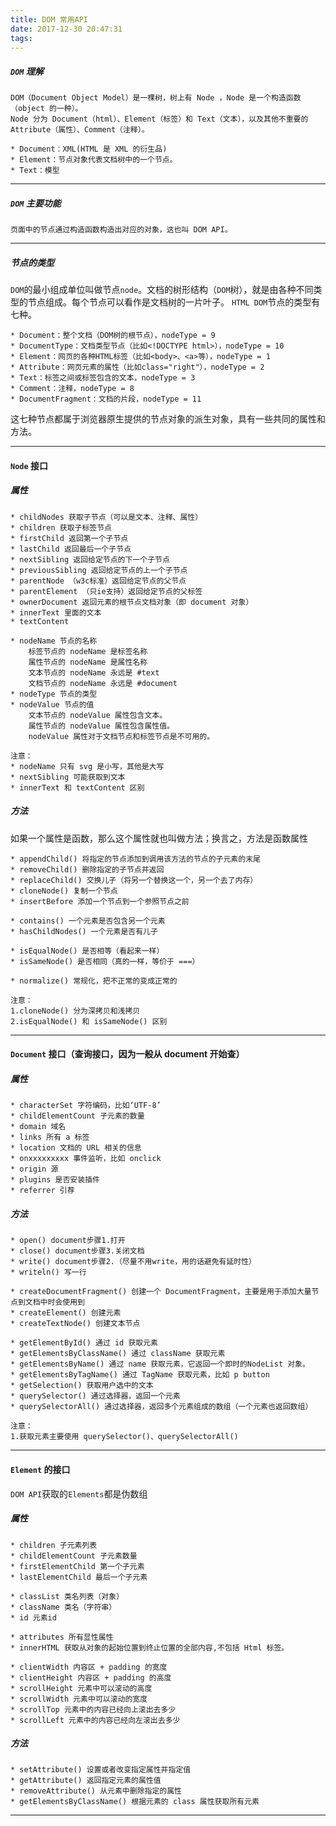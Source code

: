 ```yaml
---
title: DOM 常用API
date: 2017-12-30 20:47:31
tags:
---
```


##### `DOM` 理解
	DOM（Document Object Model）是一棵树，树上有 Node ，Node 是一个构造函数（object 的一种）。
	Node 分为 Document（html）、Element（标签）和 Text（文本），以及其他不重要的 Attribute（属性）、Comment（注释）。
	
	* Document：XML(HTML 是 XML 的衍生品)
	* Element：节点对象代表文档树中的一个节点。
	* Text：模型

------

##### `DOM` 主要功能
	页面中的节点通过构造函数构造出对应的对象，这也叫 DOM API。￼
	
------	
	
##### 节点的类型
`DOM`的最小组成单位叫做节点`node`。文档的树形结构（`DOM`树），就是由各种不同类型的节点组成。每个节点可以看作是文档树的一片叶子。
`HTML DOM`节点的类型有七种。

	* Document：整个文档（DOM树的根节点），nodeType = 9
	* DocumentType：文档类型节点（比如<!DOCTYPE html>），nodeType = 10
	* Element：网页的各种HTML标签（比如<body>、<a>等），nodeType = 1
	* Attribute：网页元素的属性（比如class="right"），nodeType = 2
	* Text：标签之间或标签包含的文本，nodeType = 3
	* Comment：注释，nodeType = 8
	* DocumentFragment：文档的片段，nodeType = 11

这七种节点都属于浏览器原生提供的节点对象的派生对象，具有一些共同的属性和方法。

------

#### `Node` 接口
##### 属性

	* childNodes 获取子节点（可以是文本、注释、属性） 
	* children 获取子标签节点 
	* firstChild 返回第一个子节点
	* lastChild 返回最后一个子节点     
	* nextSibling 返回给定节点的下一个子节点 
	* previousSibling 返回给定节点的上一个子节点 
	* parentNode （w3c标准）返回给定节点的父节点
	* parentElement （只ie支持）返回给定节点的父标签
	* ownerDocument 返回元素的根节点文档对象（即 document 对象）
	* innerText 里面的文本
	* textContent 
	 
	* nodeName 节点的名称
		标签节点的 nodeName 是标签名称
		属性节点的 nodeName 是属性名称
		文本节点的 nodeName 永远是 #text
		文档节点的 nodeName 永远是 #document
	* nodeType 节点的类型     
	* nodeValue 节点的值
		文本节点的 nodeValue 属性包含文本。
		属性节点的 nodeValue 属性包含属性值。
		nodeValue 属性对于文档节点和标签节点是不可用的。
		
	注意：
	* nodeName 只有 svg 是小写，其他是大写
	* nextSibling 可能获取到文本
	* innerText 和 textContent 区别 	

##### 方法
如果一个属性是函数，那么这个属性就也叫做方法；换言之，方法是函数属性

	* appendChild() 将指定的节点添加到调用该方法的节点的子元素的末尾
	* removeChild() 删除指定的子节点并返回
	* replaceChild() 交换儿子（将另一个替换这一个，另一个去了内存）
	* cloneNode() 复制一个节点
	* insertBefore 添加一个节点到一个参照节点之前
	
	* contains() 一个元素是否包含另一个元素
	* hasChildNodes() 一个元素是否有儿子
	
	* isEqualNode() 是否相等（看起来一样）  
	* isSameNode() 是否相同（真的一样，等价于 ===）
	
	* normalize() 常规化，把不正常的变成正常的

	注意：
	1.cloneNode() 分为深拷贝和浅拷贝
	2.isEqualNode() 和 isSameNode() 区别
	 
------

#### `Document` 接口（查询接口，因为一般从 document 开始查）
##### 属性
 
	* characterSet 字符编码，比如‘UTF-8’
	* childElementCount 子元素的数量 
	* domain 域名
	* links 所有 a 标签
	* location 文档的 URL 相关的信息
	* onxxxxxxxxx 事件监听，比如 onclick 
	* origin 源
	* plugins 是否安装插件 
	* referrer 引荐

##### 方法

	* open() document步骤1.打开
	* close() document步骤3.关闭文档
	* write() document步骤2.（尽量不用write，用的话避免有延时性）
	* writeln() 写一行
	
	* createDocumentFragment() 创建一个 DocumentFragment，主要是用于添加大量节点到文档中时会使用到 
	* createElement() 创建元素
	* createTextNode() 创建文本节点
	
	* getElementById() 通过 id 获取元素
	* getElementsByClassName() 通过 className 获取元素
	* getElementsByName() 通过 name 获取元素，它返回一个即时的NodeList 对象。
	* getElementsByTagName() 通过 TagName 获取元素，比如 p button
	* getSelection() 获取用户选中的文本
	* querySelector() 通过选择器，返回一个元素
	* querySelectorAll() 通过选择器，返回多个元素组成的数组（一个元素也返回数组） 
		
	注意：
	1.获取元素主要使用 querySelector()、querySelectorAll() 
           
------
         
#### `Element` 的接口
`DOM API`获取的`Elements`都是伪数组
##### 属性

	* children 子元素列表
	* childElementCount 子元素数量
	* firstElementChild 第一个子元素
	* lastElementChild 最后一个子元素
	
	* classList 类名列表（对象）
	* className 类名（字符串）
	* id 元素id
	
	* attributes 所有显性属性
	* innerHTML 获取从对象的起始位置到终止位置的全部内容,不包括 Html 标签。
	
	* clientWidth 内容区 + padding 的宽度
	* clientHeight 内容区 + padding 的高度
	* scrollHeight 元素中可以滚动的高度
	* scrollWidth 元素中可以滚动的宽度
	* scrollTop 元素中的内容已经向上滚出去多少
	* scrollLeft 元素中的内容已经向左滚出去多少
	
##### 方法	

	* setAttribute() 设置或者改变指定属性并指定值
	* getAttribute() 返回指定元素的属性值
	* removeAttribute() 从元素中删除指定的属性
	* getElementsByClassName() 根据元素的 class 属性获取所有元素

----

